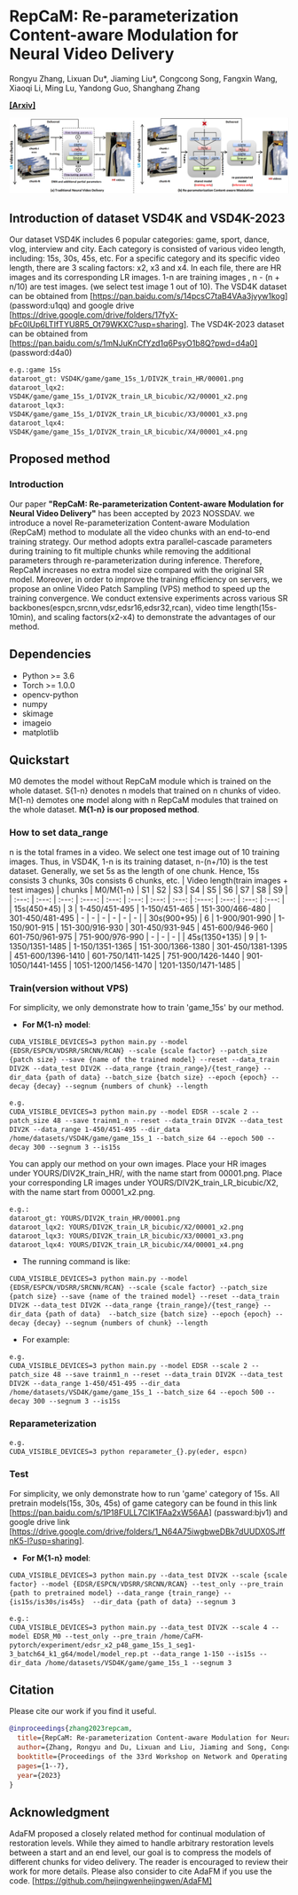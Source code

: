 # RepCaM: Re-parameterization Content-aware Modulation for Neural Video Delivery
Rongyu Zhang, Lixuan Du*, Jiaming Liu*, Congcong Song, Fangxin Wang, Xiaoqi Li, Ming Lu, Yandong Guo, Shanghang Zhang

[**[Arxiv]**](https://dl.acm.org/doi/pdf/10.1145/3592473.3592567)

<img src="./images/comp.png"> 

## Introduction of dataset VSD4K and VSD4K-2023
Our dataset VSD4K includes 6 popular categories: game, sport, dance, vlog, interview and city. Each category is consisted of various video length, including: 15s, 30s, 45s, etc. For a specific category and its specific video length, there are 3 scaling factors: x2, x3 and x4. In each file, there are HR images and its corresponding LR images. 1-n are training images , n - (n + n/10) are test images. (we select test image 1 out of 10). The VSD4K dataset can be obtained from [https://pan.baidu.com/s/14pcsC7taB4VAa3jvyw1kog] (password:u1qq) and google drive [https://drive.google.com/drive/folders/17fyX-bFc0IUp6LTIfTYU8R5_Ot79WKXC?usp=sharing]. The VSD4K-2023 dataset can be obtained from [https://pan.baidu.com/s/1mNJuKnCfYzd1q6PsyO1b8Q?pwd=d4a0] (password:d4a0)

```
e.g.:game 15s
dataroot_gt: VSD4K/game/game_15s_1/DIV2K_train_HR/00001.png
dataroot_lqx2: VSD4K/game/game_15s_1/DIV2K_train_LR_bicubic/X2/00001_x2.png
dataroot_lqx3: VSD4K/game/game_15s_1/DIV2K_train_LR_bicubic/X3/00001_x3.png
dataroot_lqx4: VSD4K/game/game_15s_1/DIV2K_train_LR_bicubic/X4/00001_x4.png
```
## Proposed method
### Introduction
Our paper __"RepCaM: Re-parameterization Content-aware Modulation for Neural Video Delivery"__ has been accepted by 2023 NOSSDAV. we introduce a novel Re-parameterization Content-aware Modulation (RepCaM) method to modulate all the video chunks with an end-to-end training strategy. Our method adopts extra parallel-cascade parameters during training to fit multiple chunks while removing the additional parameters through re-parameterization during inference. Therefore, RepCaM increases no extra model size compared with the original SR model. Moreover, in order to improve the training efficiency on servers, we propose an online Video Patch Sampling (VPS) method to speed up the training convergence. We conduct extensive experiments across various SR backbones(espcn,srcnn,vdsr,edsr16,edsr32,rcan), video time length(15s-10min), and scaling factors(x2-x4) to demonstrate the advantages of our method. 


## Dependencies
* Python >= 3.6
* Torch >= 1.0.0
* opencv-python
* numpy
* skimage
* imageio
* matplotlib
## Quickstart
M0 demotes the model without RepCaM module which is trained on the whole dataset. S{1-n} denotes n models that trained on n chunks of video. M{1-n} demotes one model along with n RepCaM modules that trained on the whole dataset. __M{1-n} is our proposed method__.


### How to set data_range
n is the total frames in a video. We select one test image out of 10 training images. Thus, in VSD4K, 1-n is its training dataset, n-(n+/10) is the test dataset. Generally, we set 5s as the length of one chunk. Hence, 15s consists 3 chunks, 30s consists 6 chunks, etc. 
| Video length(train images + test images) | chunks | M0/M{1-n} | S1 | S2 | S3 | S4 | S5 | S6 | S7 | S8 | S9 |
| :---: | :---: | :---: | :----: | :---: | :---: | :---: | :---: | :----: | :---: | :---: | :---: | 
| 15s(450+45) | 3 | 1-450/451-495 | 1-150/451-465 | 151-300/466-480 | 301-450/481-495 | - | - | - | - | - | - | 
| 30s(900+95) | 6 | 1-900/901-990 | 1-150/901-915 | 151-300/916-930 | 301-450/931-945 | 451-600/946-960 | 601-750/961-975 | 751-900/976-990 | - | - | - | 
| 45s(1350+135) | 9 | 1-1350/1351-1485 | 1-150/1351-1365 | 151-300/1366-1380 | 301-450/1381-1395 | 451-600/1396-1410 | 601-750/1411-1425 | 751-900/1426-1440 | 901-1050/1441-1455 | 1051-1200/1456-1470 | 1201-1350/1471-1485 | 



### Train(version without VPS)
For simplicity, we only demonstrate how to train 'game_15s' by our method.

* __For M{1-n} model__: 
```
CUDA_VISIBLE_DEVICES=3 python main.py --model {EDSR/ESPCN/VDSRR/SRCNN/RCAN} --scale {scale factor} --patch_size {patch size} --save {name of the trained model} --reset --data_train DIV2K --data_test DIV2K --data_range {train_range}/{test_range} --dir_data {path of data} --batch_size {batch size} --epoch {epoch} --decay {decay} --segnum {numbers of chunk} --length
```
```
e.g. 
CUDA_VISIBLE_DEVICES=3 python main.py --model EDSR --scale 2 --patch_size 48 --save trainm1_n --reset --data_train DIV2K --data_test DIV2K --data_range 1-450/451-495 --dir_data /home/datasets/VSD4K/game/game_15s_1 --batch_size 64 --epoch 500 --decay 300 --segnum 3 --is15s
```

You can apply our method on your own images. Place your HR images under YOURS/DIV2K_train_HR/, with the name start from 00001.png. 
Place your corresponding LR images under YOURS/DIV2K_train_LR_bicubic/X2, with the name start from 00001_x2.png. 
```
e.g.:
dataroot_gt: YOURS/DIV2K_train_HR/00001.png
dataroot_lqx2: YOURS/DIV2K_train_LR_bicubic/X2/00001_x2.png
dataroot_lqx3: YOURS/DIV2K_train_LR_bicubic/X3/00001_x3.png
dataroot_lqx4: YOURS/DIV2K_train_LR_bicubic/X4/00001_x4.png
```
* The running command is like: 
```
CUDA_VISIBLE_DEVICES=3 python main.py --model {EDSR/ESPCN/VDSRR/SRCNN/RCAN} --scale {scale factor} --patch_size {patch size} --save {name of the trained model} --reset --data_train DIV2K --data_test DIV2K --data_range {train_range}/{test_range} --dir_data {path of data}  --batch_size {batch size} --epoch {epoch} --decay {decay} --segnum {numbers of chunk} --length
```

* For example:
```
e.g. 
CUDA_VISIBLE_DEVICES=3 python main.py --model EDSR --scale 2 --patch_size 48 --save trainm1_n --reset --data_train DIV2K --data_test DIV2K --data_range 1-450/451-495 --dir_data /home/datasets/VSD4K/game/game_15s_1 --batch_size 64 --epoch 500 --decay 300 --segnum 3 --is15s
```

### Reparameterization
```
e.g. 
CUDA_VISIBLE_DEVICES=3 python reparameter_{}.py(eder, espcn)
```

### Test
For simplicity, we only demonstrate how to run 'game' category of 15s. All pretrain models(15s, 30s, 45s) of game category can be found in this link [https://pan.baidu.com/s/1P18FULL7CIK1FAa2xW56AA] (passward:bjv1) and google drive link [https://drive.google.com/drive/folders/1_N64A75iwgbweDBk7dUUDX0SJffnK5-l?usp=sharing]. 

* __For M{1-n} model__: 
```
CUDA_VISIBLE_DEVICES=3 python main.py --data_test DIV2K --scale {scale factor} --model {EDSR/ESPCN/VDSRR/SRCNN/RCAN} --test_only --pre_train {path to pretrained model} --data_range {train_range} --{is15s/is30s/is45s}  --dir_data {path of data} --segnum 3
```
```
e.g.:
CUDA_VISIBLE_DEVICES=3 python main.py --data_test DIV2K --scale 4 --model EDSR_M0 --test_only --pre_train /home/CaFM-pytorch/experiment/edsr_x2_p48_game_15s_1_seg1-3_batch64_k1_g64/model/model_rep.pt --data_range 1-150 --is15s --dir_data /home/datasets/VSD4K/game/game_15s_1 --segnum 3
```
## Citation
Please cite our work if you find it useful.
```bibtex
@inproceedings{zhang2023repcam,
  title={RepCaM: Re-parameterization Content-aware Modulation for Neural Video Delivery},
  author={Zhang, Rongyu and Du, Lixuan and Liu, Jiaming and Song, Congcong and Wang, Fangxin and Li, Xiaoqi and Lu, Ming and Guo, Yandong and Zhang, Shanghang},
  booktitle={Proceedings of the 33rd Workshop on Network and Operating System Support for Digital Audio and Video},
  pages={1--7},
  year={2023}
}
```

## Acknowledgment

AdaFM proposed a closely related method for continual modulation of restoration levels. While they aimed to handle arbitrary restoration levels between a start and an end level, our goal is to compress the models of different chunks for video delivery. The reader is encouraged to review their work for more details. Please also consider to cite AdaFM if you use the code. [https://github.com/hejingwenhejingwen/AdaFM]
